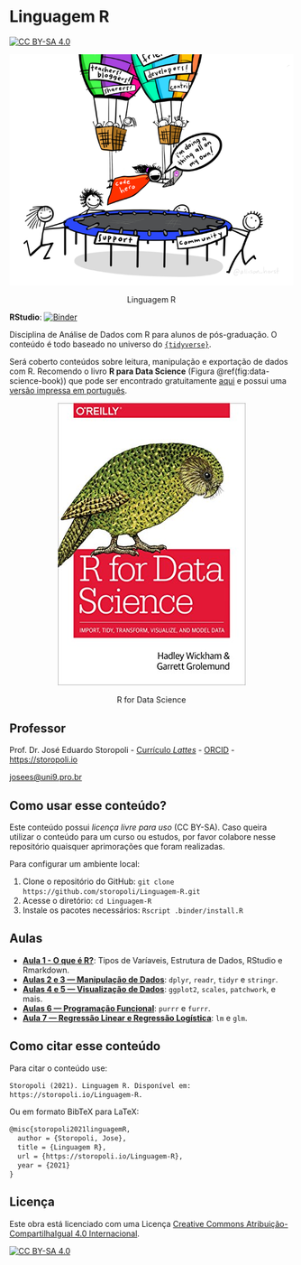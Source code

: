 Linguagem R
================

[![CC BY-SA
4.0](https://img.shields.io/badge/License-CC%20BY--SA%204.0-lightgrey.svg)](http://creativecommons.org/licenses/by-sa/4.0/)

<div class="figure" style="text-align: center">

<img src="images/code-hero.png" alt="Linguagem R" width="720" />
<p class="caption">
Linguagem R
</p>

</div>

**RStudio**:
[![Binder](https://mybinder.org/badge_logo.svg)](https://mybinder.org/v2/gh/storopoli/Estatistica-Bayesiana/master?urlpath=rstudio)

Disciplina de Análise de Dados com R para alunos de pós-graduação. O
conteúdo é todo baseado no universo do
[`{tidyverse}`](https://www.tidyverse.org).

Será coberto conteúdos sobre leitura, manipulação e exportação de dados
com R. Recomendo o livro **R para Data Science** (Figura
@ref(fig:data-science-book)) que pode ser encontrado gratuitamente
[aqui](https://r4ds.had.co.nz) e possui uma [versão impressa em
português](https://www.amazon.com.br/Para-Data-Science-Hadley-Wickham/dp/8550803243).

<div class="figure" style="text-align: center">

<img src="images/R_for_data_science.jpg" alt="R for Data Science" width="333" />
<p class="caption">
R for Data Science
</p>

</div>

## Professor

Prof. Dr. José Eduardo Storopoli - [Currículo
*Lattes*](http://lattes.cnpq.br/2281909649311607) -
[ORCID](https://orcid.org/0000-0002-0559-5176) - <https://storopoli.io>

<josees@uni9.pro.br>

## Como usar esse conteúdo?

Este conteúdo possui *licença livre para uso* (CC BY-SA). Caso queira
utilizar o conteúdo para um curso ou estudos, por favor colabore nesse
repositório quaisquer aprimorações que foram realizadas.

Para configurar um ambiente local:

1.  Clone o repositório do GitHub:
    `git clone https://github.com/storopoli/Linguagem-R.git`
2.  Acesse o diretório: `cd Linguagem-R`
3.  Instale os pacotes necessários: `Rscript .binder/install.R`

## Aulas

-   [**Aula 1 - O que é
    R?**](https://storopoli.io/Linguagem-R/1-O_que_e_R.html): Tipos de
    Varíaveis, Estrutura de Dados, RStudio e Rmarkdown.
-   [**Aulas 2 e 3 — Manipulação de
    Dados**](https://storopoli.io/Linguagem-R/2-Manipulacao_Dados.html):
    `dplyr`, `readr`, `tidyr` e `stringr`.
-   [**Aulas 4 e 5 — Visualização de
    Dados**](https://storopoli.io/Linguagem-R/3-Visualizacao_Dados.html):
    `ggplot2`, `scales`, `patchwork`, e mais.
-   [**Aulas 6 — Programação
    Funcional**](https://storopoli.io/Linguagem-R/4-Programacao_Funcional.html):
    `purrr` e `furrr`.
-   [**Aula 7 — Regressão Linear e Regressão
    Logística**](https://storopoli.io/Linguagem-R/5-Regressao.html):
    `lm` e `glm`.

## Como citar esse conteúdo

Para citar o conteúdo use:

    Storopoli (2021). Linguagem R. Disponível em: https://storopoli.io/Linguagem-R.

Ou em formato BibTeX para LaTeX:

    @misc{storopoli2021linguagemR,
      author = {Storopoli, Jose},
      title = {Linguagem R},
      url = {https://storopoli.io/Linguagem-R},
      year = {2021}
    }

## Licença

Este obra está licenciado com uma Licença [Creative Commons
Atribuição-CompartilhaIgual 4.0
Internacional](http://creativecommons.org/licenses/by-sa/4.0/).

[![CC BY-SA
4.0](https://licensebuttons.net/l/by-sa/4.0/88x31.png)](http://creativecommons.org/licenses/by-sa/4.0/)
